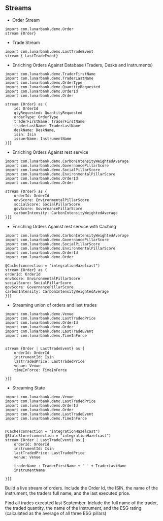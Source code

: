 ## Streams

* Order Stream

```orbital_query
import com.lunarbank.demo.Order
stream {Order}
```

* Trade Stream

```orbital_query
import com.lunarbank.demo.LastTradeEvent
stream { LastTradeEvent}
```

* Enriching Orders Against Database (Traders, Desks and Instruments)


```orbital_query
import com.lunarbank.demo.TraderFirstName
import com.lunarbank.demo.TraderLastName
import com.lunarbank.demo.OrderType
import com.lunarbank.demo.QuantityRequested
import com.lunarbank.demo.OrderId
import com.lunarbank.demo.Order

stream {Order} as {
    id: OrderId
    qtyRequested: QuantityRequested
    orderType: OrderType
    traderFirstName: TraderFirstName
    traderLastName: TraderLastName
    deskName: DeskName,
    isin: Isin
    issuerName: InstrumentName
}[]
```

* Enriching Orders Against rest service

```orbital_query
import com.lunarbank.demo.CarbonIntensityWeightedAverage
import com.lunarbank.demo.GovernancePillarScore
import com.lunarbank.demo.SocialPillarScore
import com.lunarbank.demo.EnvironmentalPillarScore
import com.lunarbank.demo.OrderId
import com.lunarbank.demo.Order

stream {Order} as {
    orderId: OrderId
    envScore: EnvironmentalPillarScore
    socialScore: SocialPillarScore
    govScore: GovernancePillarScore
    carbonIntensity: CarbonIntensityWeightedAverage
}[]
```

* Enriching Orders Against rest service with Caching

```orbital_query
import com.lunarbank.demo.CarbonIntensityWeightedAverage
import com.lunarbank.demo.GovernancePillarScore
import com.lunarbank.demo.SocialPillarScore
import com.lunarbank.demo.EnvironmentalPillarScore
import com.lunarbank.demo.OrderId
import com.lunarbank.demo.Order

@Cache(connection = "integrationHazelcast")
stream {Order} as {
orderId: OrderId
envScore: EnvironmentalPillarScore
socialScore: SocialPillarScore
govScore: GovernancePillarScore
carbonIntensity: CarbonIntensityWeightedAverage
}[]
```

* Streaming union of orders and last trades

```orbital_query
import com.lunarbank.demo.Venue
import com.lunarbank.demo.LastTradedPrice
import com.lunarbank.demo.OrderId
import com.lunarbank.demo.Order
import com.lunarbank.demo.LastTradeEvent
import com.lunarbank.demo.TimeInForce


stream {Order | LastTradeEvent} as {
    orderId: OrderId
    instrumentId: Isin
    lastTradedPrice: LastTradedPrice
    venue: Venue
    timeInForce: TimeInForce

}[]
```

* Streaming State

```orbital_query
import com.lunarbank.demo.Venue
import com.lunarbank.demo.LastTradedPrice
import com.lunarbank.demo.OrderId
import com.lunarbank.demo.Order
import com.lunarbank.demo.LastTradeEvent
import com.lunarbank.demo.TimeInForce


@Cache(connection = "integrationHazelcast")
@StateStore(connection = "integrationHazelcast")
stream {Order | LastTradeEvent} as {
    orderId: OrderId
    instrumentId: Isin
    lastTradedPrice: LastTradedPrice
    venue: Venue
    
    traderName : TraderFirstName + ' ' + TraderLastName
    instrumentName

}[]
```


Build a live stream of orders. Include the Order Id, the ISIN, the name of the instrument, the traders full name, and the last executed price.



Find all trades executed last September. Include the full name of the trader, the traded quantity, the name of the instrument, and the ESG rating (calculated as the average of all three ESG pillars)
